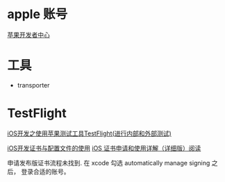 
# apple 账号
[苹果开发者中心](https://developer.apple.com)

# 工具
+ transporter

# TestFlight
[iOS开发之使用苹果测试工具TestFlight(进行内部和外部测试)](https://www.cnblogs.com/yuhao309/p/9257133.html)

[iOS开发证书与配置文件的使用](https://www.jianshu.com/p/9d9e3699515e)
[iOS 证书申请和使用详解（详细版）阅读](https://www.cnblogs.com/tangyuanby2/p/5848230.html)


申请发布版证书流程未找到.
在 xcode 勾选 automatically manage signing 之后， 登录合适的账号。